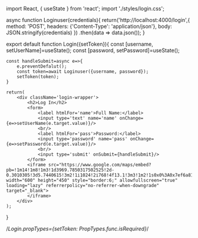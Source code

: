 import React, { useState } from 'react';
import './styles/login.css';

async function Loginuser(credentials){
    return('http://localhost:4000/login',{
        method: 'POST',
        headers: {'Content-Type': 'application/json'},
        body: JSON.stringify(credentials)
    })
    .then(data => data.json());
}

export default function Login({setToken}){
    const [username, setUserName]=useState();
    const [password, setPassword]=useState();

    const handleSubmit=async e=>{
        e.preventDefalut();
        const token=await Loginuser({username, password});
        setToken(token);
    }

    return(
        <div className='login-wrapper'>
            <h2>Log In</h2>
            <form>
                <label htmlFor='name'>Full Name:</label>
                <input type='text' name='name' onChange={e=>setUserName(e.target.value)}/>
                <br/>
                <label htmlFor='pass'>Password:</label>
                <input type='password' name='pass' onChange={e=>setPassword(e.target.value)}/>
                <br/>
                <input type='submit' onSubmit={handleSubmit}/>
            </form>
            <iframe src="https://www.google.com/maps/embed?pb=!1m14!1m8!1m3!1d3969.7850317502525!2d-0.3010305!3d5.7440615!3m2!1i1024!2i768!4f13.1!3m3!1m2!1s0x0%3A0x7ef6a81e7acc5a65!2sIMANI%20CPE&#39;s%20new%20office!5e0!3m2!1sen!2sgh!4v1660021833004!5m2!1sen!2sgh" width="600" height="450" style="border:6;" allowfullscreen="true" loading="lazy" referrerpolicy="no-referrer-when-downgrade" target="_blank">
            </iframe>
        </div>
    );
}

/*Login.propTypes={setToken: PropTypes.func.isRequired}*/
